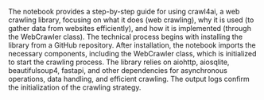 The notebook provides a step-by-step guide for using crawl4ai, a web crawling library, focusing on what it does (web crawling), why it is used (to gather data from websites efficiently), and how it is implemented (through the WebCrawler class). The technical process begins with installing the library from a GitHub repository. After installation, the notebook imports the necessary components, including the WebCrawler class, which is initialized to start the crawling process. The library relies on aiohttp, aiosqlite, beautifulsoup4, fastapi, and other dependencies for asynchronous operations, data handling, and efficient crawling. The output logs confirm the initialization of the crawling strategy.
